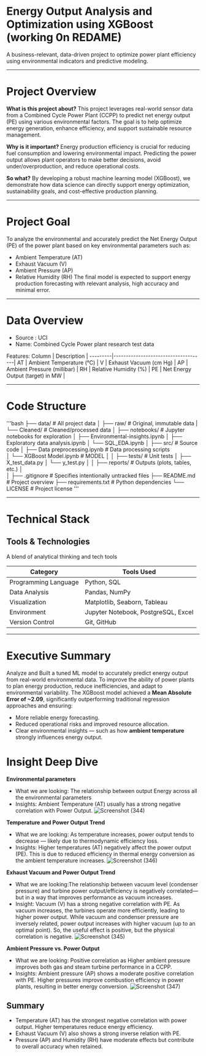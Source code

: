 # Energy Output Analysis and Optimization using XGBoost (working 0n REDAME)
A business-relevant, data-driven project to optimize power plant efficiency using environmental indicators and predictive modeling.
_____________________________________________________________________________________________________________________________________________________________________________________________________________________

# Project Overview

**What is this project about?**  This project leverages real-world sensor data from a Combined Cycle Power Plant (CCPP) to predict net energy output (PE) using various environmental factors. The goal is to help optimize energy generation, enhance efficiency, and support sustainable resource management.

**Why is it important?** Energy production efficiency is crucial for reducing fuel consumption and lowering environmental impact. Predicting the power output allows plant operators to make better decisions, avoid under/overproduction, and reduce operational costs.

**So what?** By developing a robust machine learning model (XGBoost), we demonstrate how data science can directly support energy optimization, sustainability goals, and cost-effective production planning.
_____________________________________________________________________________________________________________________________________________________________________________________________________________________

# Project Goal
To analyze the environmental and accurately predict the Net Energy Output (PE) of the power plant based on key environmental parameters such as:
- Ambient Temperature (AT)
- Exhaust Vacuum (V)
- Ambient Pressure (AP)
- Relative Humidity (RH)
The final model is expected to support energy production forecasting with relevant analysis, high accuracy and minimal error.
_____________________________________________________________________________________________________________________________________________________________________________________________________________________

# Data Overview
- Source : UCI 
- Name: Combined Cycle Power plant research test data 

Features:
Column	 |   Description                       |
---------|-------------------------------------|
AT       |   Ambient Temperature (°C)          |
V	       |   Exhaust Vacuum (cm Hg)            |
AP	     |   Ambient Pressure (millibar)       |
RH	     |   Relative Humidity (%)             |
PE	     |    Net Energy Output (target) in MW |

___________________________________________________________________________________________________________________________________________________________________________________________________________________
# Code Structure
'''bash
├── data/                                # All project data
│   ├── raw/                             # Original, immutable data
|   └── Cleaned/                         # Cleaned/processed data
│
├── notebooks/                           # Jupyter notebooks for exploration
│   ├── Environmental-insights.ipynb
│   ├── Exploratory data analysis.ipynb
│   └── SQL_EDA.ipynb
│
├── src/                                 # Source code
│   ├── Data preprocessing.ipynb         # Data processing scripts           
│   └── XGBoost Model.ipynb              # MODEL
│
│
├── tests/                  # Unit tests
│   ├── X_test_data.py
│   └── y_test.py
│
│
├── reports/                # Outputs (plots, tables, etc.)
│   
│
├── .gitignore              # Specifies intentionally untracked files
├── README.md               # Project overview
├── requirements.txt        # Python dependencies
└── LICENSE                 # Project license
'''
___________________________________________________________________________________________________________________________________________________________________________________________________________________

#  Technical Stack

## Tools & Technologies
A blend of analytical thinking and tech tools

| Category              | Tools Used                                  |
|-----------------------|---------------------------------------------|
| Programming Language  | Python, SQL                                 |
| Data Analysis         | Pandas, NumPy                               |
| Visualization         | Matplotlib, Seaborn, Tableau                |
| Environment           | Jupyter Notebook, PostgreSQL, Excel         |
| Version Control       | Git, GitHub                                 |

___________________________________________________________________________________________________________________________________________________________________________________________________________________

# Executive Summary
Analyze and Built a tuned ML model to accurately predict energy output from real-world environmental data.
To improve the ability of power plants to plan energy production, reduce inefficiencies, and adapt to environmental variability.
The XGBoost model achieved a **Mean Absolute Error of ~2.09**, significantly outperforming traditional regression approaches and ensuring:
  - More reliable energy forecasting.
  - Reduced operational risks and improved resource allocation.
  - Clear environmental insights — such as how **ambient temperature** strongly influences energy output.


# Insight Deep Dive
**Environmental parameters**
- What we are looking: The relationship between output Energy across all the environmental parameters
- Insights: Ambient Temperature (AT) usually has a strong negative correlation with Power Output.
![Screenshot (344)](https://github.com/user-attachments/assets/0f41e89e-1945-472d-8d4e-dc5d50e0d07a)

**Temperature and Power Output Trend**
- What we are looking: As temperature increases, power output tends to decrease — likely due to thermodynamic efficiency loss.
- Insights: Higher temperatures (AT) negatively affect the power output (PE). This is due to reduced efficiency in thermal energy conversion as the ambient temperature increases.
![Screenshot (346)](https://github.com/user-attachments/assets/6d9c4a7e-ccc1-40ef-9e35-49d48bc430ea)

**Exhaust Vacuum and Power Output Trend**
- What we are looking:The relationship between vacuum level (condenser pressure) and turbine power output/efficiency is negatively correlated—but in a way that improves performance as vacuum increases.
- Insight: Vacuum (V) has a strong negative correlation with PE. As vacuum increases, the turbines operate more efficiently, leading to higher power output. While vacuum and condenser pressure are inversely related, power output increases with higher vacuum (up to an optimal point). So, the useful effect is positive, but the physical correlation is negative.
![Screenshot (345)](https://github.com/user-attachments/assets/6ef58700-d6cc-4626-bcd2-ab23d1fbb8c5)

**Ambient Pressure vs. Power Output**
- What we are looking: Positive correlation as Higher ambient pressure improves both gas and steam turbine performance in a CCPP.
- Insights: Ambient pressure (AP) shows a moderate positive correlation with PE. Higher pressures improve combustion efficiency in power plants, resulting in better energy conversion.
![Screenshot (347)](https://github.com/user-attachments/assets/ce13c335-2029-4767-8582-963176b83785)

## Summary 
- Temperature (AT) has the strongest negative correlation with power output. Higher temperatures reduce energy efficiency.
- Exhaust Vacuum (V) also shows a strong inverse relation with PE.
- Pressure (AP) and Humidity (RH) have moderate effects but contribute to overall accuracy when retained.
